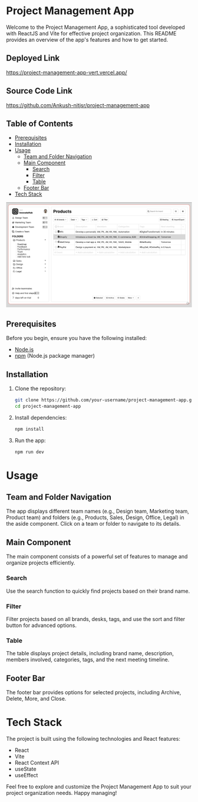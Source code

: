 # Project Management App

Welcome to the Project Management App, a sophisticated tool developed with ReactJS and Vite for effective project organization. This README provides an overview of the app's features and how to get started.

## Deployed Link

https://project-management-app-vert.vercel.app/

## Source Code Link

https://github.com/Ankush-nitjsr/project-management-app

## Table of Contents

- [Prerequisites](#prerequisites)
- [Installation](#installation)
- [Usage](#usage)
  - [Team and Folder Navigation](#team-and-folder-navigation)
  - [Main Component](#main-component)
    - [Search](#search)
    - [Filter](#filter)
    - [Table](#table)
  - [Footer Bar](#footer-bar)
- [Tech Stack](#tech-stack)

![HomePage](./src/images/homePage.png)

## Prerequisites

Before you begin, ensure you have the following installed:

- [Node.js](https://nodejs.org/)
- [npm](https://www.npmjs.com/) (Node.js package manager)

## Installation

1. Clone the repository:

   ```bash
   git clone https://github.com/your-username/project-management-app.git
   cd project-management-app

   ```

2. Install dependencies:

   ```bash
   npm install

   ```

3. Run the app:
   ```bash
   npm run dev
   ```

# Usage

## Team and Folder Navigation

The app displays different team names (e.g., Design team, Marketing team, Product team) and folders (e.g., Products, Sales, Design, Office, Legal) in the aside component. Click on a team or folder to navigate to its details.

## Main Component

The main component consists of a powerful set of features to manage and organize projects efficiently.

### Search

Use the search function to quickly find projects based on their brand name.

### Filter

Filter projects based on all brands, desks, tags, and use the sort and filter button for advanced options.

### Table

The table displays project details, including brand name, description, members involved, categories, tags, and the next meeting timeline.

## Footer Bar

The footer bar provides options for selected projects, including Archive, Delete, More, and Close.

# Tech Stack

The project is built using the following technologies and React features:

- React
- Vite
- React Context API
- useState
- useEffect

Feel free to explore and customize the Project Management App to suit your project organization needs. Happy managing!
